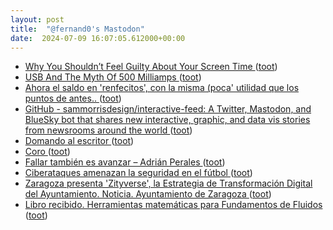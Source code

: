 ```yaml
---
layout: post
title:  "@fernand0's Mastodon"
date:  2024-07-09 16:07:05.612000+00:00
---
```

*  [Why You Shouldn’t Feel Guilty About Your Screen Time ](https://lifehacker.com/tech/stop-worrying-about-screen-tim) ([toot](https://mastodon.social/@fernand0/112757389760536823))
*  [USB And The Myth Of 500 Milliamps ](https://hackaday.com/2024/07/03/usb-and-the-myth-of-500-milliamps) ([toot](https://mastodon.social/@fernand0/112757169729483392))
*  [Ahora el saldo en &#39;renfecitos&#39;, con la misma (poca&#39; utilidad que los puntos de antes.. ](https://mastodon.social/@fernand0/112757003230858226) ([toot](https://mastodon.social/@fernand0/112757003230858226))
*  [GitHub - sammorrisdesign/interactive-feed: A Twitter, Mastodon, and BlueSky bot that shares new interactive, graphic, and data vis stories from newsrooms around the world ](https://github.com/sammorrisdesign/interactive-fee) ([toot](https://mastodon.social/@fernand0/112756917962800184))
*  [Domando al escritor ](https://elpinguinotolkiano.wordpress.com/domando-al-escritor-2) ([toot](https://mastodon.social/@fernand0/112756225687085647))
*  [Coro ](https://www.flickr.com/photos/fernand0/53817364119) ([toot](https://mastodon.social/@fernand0/112756080480666948))
*  [Fallar también es avanzar – Adrián Perales ](https://adrianperales.com/2024/07/fallar-tambien-es-avanzar) ([toot](https://mastodon.social/@fernand0/112755981820685312))
*  [Ciberataques amenazan la seguridad en el fútbol ](https://unaaldia.hispasec.com/2024/07/ciberataques-amenazan-la-seguridad-en-el-futbol.htm) ([toot](https://mastodon.social/@fernand0/112755880591261772))
*  [Zaragoza presenta  'Zityverse', la Estrategia de Transformación Digital del Ayuntamiento. Noticia. Ayuntamiento de Zaragoza ](https://www.zaragoza.es/sede/servicio/noticia/33291) ([toot](https://mastodon.social/@fernand0/112755629059838276))
*  [Libro recibido. Herramientas matemáticas para Fundamentos de Fluidos ](https://fotografiasenmovimiento.wordpress.com/2024/07/09/libro-recibido-herramientas-matematicas-para-fundamentos-de-fluidos) ([toot](https://mastodon.social/@fernand0/112755573180251013))
